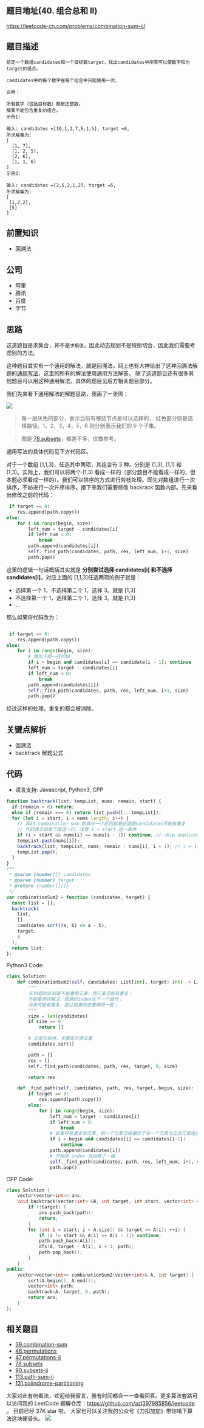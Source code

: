 ## 题目地址(40. 组合总和 II)

https://leetcode-cn.com/problems/combination-sum-ii/

## 题目描述

```
给定一个数组candidates和一个目标数target，找出candidates中所有可以使数字和为target的组合。

candidates中的每个数字在每个组合中只能使用一次。

说明：

所有数字（包括目标数）都是正整数。
解集不能包含重复的组合。
示例1:

输入: candidates =[10,1,2,7,6,1,5], target =8,
所求解集为:
[
  [1, 7],
  [1, 2, 5],
  [2, 6],
  [1, 1, 6]
]
示例2:

输入: candidates =[2,5,2,1,2], target =5,
所求解集为:
[
 [1,2,2],
 [5]
]

```

## 前置知识

- 回溯法

## 公司

- 阿里
- 腾讯
- 百度
- 字节

## 思路

这道题目是求集合，并不是`求极值`，因此动态规划不是特别切合，因此我们需要考虑别的方法。

这种题目其实有一个通用的解法，就是回溯法。网上也有大神给出了这种回溯法解题的[通用写法](<https://leetcode.com/problems/combination-sum/discuss/16502/A-general-approach-to-backtracking-questions-in-Java-(Subsets-Permutations-Combination-Sum-Palindrome-Partitioning)>)，这里的所有的解法使用通用方法解答。
除了这道题目还有很多其他题目可以用这种通用解法，具体的题目见后方相关题目部分。

我们先来看下通用解法的解题思路，我画了一张图：

![](https://tva1.sinaimg.cn/large/007S8ZIlly1ghlu2o05lsj31190u0jw4.jpg)

> 每一层灰色的部分，表示当前有哪些节点是可以选择的， 红色部分则是选择路径。1，2，3，4，5，6 则分别表示我们的 6 个子集。

> 图是 [78.subsets](https://github.com/azl397985856/leetcode/blob/master/problems/78.subsets.md)，都差不多，仅做参考。

通用写法的具体代码见下方代码区。

对于一个数组 [1,1,3]，任选其中两项，其组合有 3 种。分别是 (1,3), (1,1) 和 (1,3)。实际上，我们可以将两个 (1,3) 看成一样的（部分题目不能看成一样的，但本题必须看成一样的）。我们可以排序的方式进行剪枝处理。即先对数组进行一次排序，不妨进行一次升序排序。接下来我们需要修改 backrack 函数内部。先来看出修改之前的代码：

```py
 if target == 0:
    res.append(path.copy())
else:
    for i in range(begin, size):
        left_num = target - candidates[i]
        if left_num < 0:
            break
        path.append(candidates[i])
        self._find_path(candidates, path, res, left_num, i+1, size)
        path.pop()
```

这里的逻辑一句话概括其实就是 **分别尝试选择 candidates[i] 和不选择 candidates[i]**。对应上面的 [1,1,3]任选两项的例子就是：

- 选择第一个 1，不选择第二个 1，选择 3。就是 [1,3]
- 不选择第一个 1，选择第二个 1，选择 3。就是 [1,3]
- ...

那么如果将代码改为：

```py

 if target == 0:
    res.append(path.copy())
else:
    for i in range(begin, size):
        # 增加下面一行代码
        if i > begin and candidates[i] == candidate[i - 1]: continue
        left_num = target - candidates[i]
        if left_num < 0:
            break
        path.append(candidates[i])
        self._find_path(candidates, path, res, left_num, i+1, size)
        path.pop()
```

经过这样的处理，重复的都会被消除。

## 关键点解析

- 回溯法
- backtrack 解题公式

## 代码

- 语言支持: Javascript, Python3, CPP

```js
function backtrack(list, tempList, nums, remain, start) {
  if (remain < 0) return;
  else if (remain === 0) return list.push([...tempList]);
  for (let i = start; i < nums.length; i++) {
    // 和39.combination-sum 的其中一个区别就是这道题candidates可能有重复
    // 代码表示就是下面这一行。注意 i > start 这一条件
    if (i > start && nums[i] == nums[i - 1]) continue; // skip duplicates
    tempList.push(nums[i]);
    backtrack(list, tempList, nums, remain - nums[i], i + 1); // i + 1代表不可以重复利用， i 代表数字可以重复使用
    tempList.pop();
  }
}
/**
 * @param {number[]} candidates
 * @param {number} target
 * @return {number[][]}
 */
var combinationSum2 = function (candidates, target) {
  const list = [];
  backtrack(
    list,
    [],
    candidates.sort((a, b) => a - b),
    target,
    0
  );
  return list;
};
```

Python3 Code:

```python
class Solution:
    def combinationSum2(self, candidates: List[int], target: int) -> List[List[int]]:
        """
        与39题的区别是不能重用元素，而元素可能有重复；
        不能重用好解决，回溯的index往下一个就行；
        元素可能有重复，就让结果的去重麻烦一些；
        """
        size = len(candidates)
        if size == 0:
            return []

        # 还是先排序，主要是方便去重
        candidates.sort()

        path = []
        res = []
        self._find_path(candidates, path, res, target, 0, size)

        return res

    def _find_path(self, candidates, path, res, target, begin, size):
        if target == 0:
            res.append(path.copy())
        else:
            for i in range(begin, size):
                left_num = target - candidates[i]
                if left_num < 0:
                    break
                # 如果存在重复的元素，前一个元素已经遍历了后一个元素与之后元素组合的所有可能
                if i > begin and candidates[i] == candidates[i-1]:
                    continue
                path.append(candidates[i])
                # 开始的 index 往后移了一格
                self._find_path(candidates, path, res, left_num, i+1, size)
                path.pop()
```

CPP Code:

```cpp
class Solution {
    vector<vector<int>> ans;
    void backtrack(vector<int> &A, int target, int start, vector<int> &path) {
        if (!target) {
            ans.push_back(path);
            return;
        }
        for (int i = start; i < A.size() && target >= A[i]; ++i) {
            if (i != start && A[i] == A[i - 1]) continue;
            path.push_back(A[i]);
            dfs(A, target - A[i], i + 1, path);
            path.pop_back();
        }
    }
public:
    vector<vector<int>> combinationSum2(vector<int>& A, int target) {
        sort(A.begin(), A.end());
        vector<int> path;
        backtrack(A, target, 0, path);
        return ans;
    }
};
```

## 相关题目

- [39.combination-sum](./39.combination-sum.md)
- [46.permutations](./46.permutations.md)
- [47.permutations-ii](./47.permutations-ii.md)
- [78.subsets](./78.subsets.md)
- [90.subsets-ii](./90.subsets-ii.md)
- [113.path-sum-ii](./113.path-sum-ii.md)
- [131.palindrome-partitioning](./131.palindrome-partitioning.md)

大家对此有何看法，欢迎给我留言，我有时间都会一一查看回答。更多算法套路可以访问我的 LeetCode 题解仓库：https://github.com/azl397985856/leetcode 。 目前已经 37K star 啦。
大家也可以关注我的公众号《力扣加加》带你啃下算法这块硬骨头。
![](https://tva1.sinaimg.cn/large/007S8ZIlly1gfcuzagjalj30p00dwabs.jpg)
